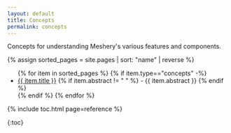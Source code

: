 ```yaml
---
layout: default
title: Concepts
permalink: concepts
---
```

Concepts for understanding Meshery's various features and components.

{% assign sorted_pages = site.pages | sort: "name" | reverse %}

<ul>
    {% for item in sorted_pages %}
    {% if item.type=="concepts" -%}
      <li><a href="{{ site.baseurl }}{{ item.url }}">{{ item.title }}</a>
      {% if item.abstract != " " %}
        -  {{ item.abstract }}
      {% endif %}
      </li>
      {% endif %}
    {% endfor %}
</ul>

{% include toc.html page=reference %}

{:toc}